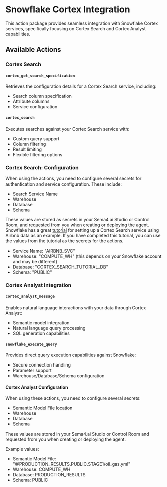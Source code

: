 # Snowflake Cortex Integration

This action package provides seamless integration with Snowflake Cortex services, specifically focusing on Cortex Search and Cortex Analyst capabilities.

## Available Actions

### Cortex Search

#### `cortex_get_search_specification`
Retrieves the configuration details for a Cortex Search service, including:
- Search column specification
- Attribute columns
- Service configuration

#### `cortex_search`
Executes searches against your Cortex Search service with:
- Custom query support
- Column filtering
- Result limiting
- Flexible filtering options

### Cortex Search: Configuration

When using the actions, you need to configure several secrets for authentication and service configuration. These include:
- Search Service Name
- Warehouse
- Database
- Schema

These values are stored as secrets in your Sema4.ai Studio or Control Room, and requested from you when creating or deploying the agent. Snowflake has a great [tutorial](https://docs.snowflake.com/en/user-guide/snowflake-cortex/cortex-search/tutorials/cortex-search-tutorial-1-search) for setting up a Cortex Search service using Airbnb data as an example. If you have completed this tutorial, you can use the values from the tutorial as the secrets for the actions.

- Service Name: "AIRBNB_SVC"
- Warehouse: "COMPUTE_WH" (this depends on your Snowflake account and may be different)
- Database: "CORTEX_SEARCH_TUTORIAL_DB"
- Schema: "PUBLIC"

### Cortex Analyst Integration

#### `cortex_analyst_message`
Enables natural language interactions with your data through Cortex Analyst:
- Semantic model integration
- Natural language query processing
- SQL generation capabilities

#### `snowflake_execute_query`
Provides direct query execution capabilities against Snowflake:
- Secure connection handling
- Parameter support
- Warehouse/Database/Schema configuration

#### Cortex Analyst Configuration

When using these actions, you need to configure several secrets:
- Semantic Model File location
- Warehouse
- Database
- Schema

These values are stored in your Sema4.ai Studio or Control Room and requested from you when creating or deploying the agent.

Example values:

- Semantic Model File: "@PRODUCTION_RESULTS.PUBLIC.STAGE1/oil_gas.yml"
- Warehouse: COMPUTE_WH
- Database: PRODUCTION_RESULTS
- Schema: PUBLIC